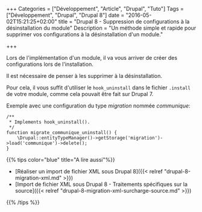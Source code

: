 +++
Categories = ["Développement", "Article", "Drupal", "Tuto"]
Tags = ["Développement", "Drupal", "Drupal 8"]
date = "2016-05-02T15:21:25+02:00"
title = "Drupal 8 - Suppression de configurations à la désinstallation du module"
Description = "Un méthode simple et rapide pour supprimer vos configurations à la désinstallation d'un module."

+++

Lors de l'implémentation d'un module, il va vous arriver de créer des configurations lors de l'installation.

Il est nécessaire de penser à les supprimer à la désinstallation.

Pour cela, il vous suffit d'utiliser le `hook_uninstall` dans le fichier `.install` de votre module, comme cela pouvait être fait sur Drupal 7.

Exemple avec une configuration du type *migration* nommée *communique*:

```
/**
 * Implements hook_uninstall().
 */
function migrate_communique_uninstall() {
    \Drupal::entityTypeManager()->getStorage('migration')->load('communique')->delete();
}
```

{{% tips color="blue" title="A lire aussi"%}}
&nbsp;

* [Réaliser un import de fichier XML sous Drupal 8]({{< relref "drupal-8-migration-xml.md" >}})
* [Import de fichier XML sous Drupal 8 - Traitements spécifiques sur la source]({{< relref "drupal-8-migration-xml-surcharge-source.md" >}})

{{% /tips %}}
